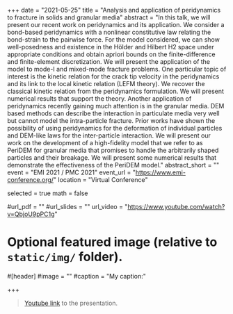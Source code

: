 +++
date = "2021-05-25"
title = "Analysis and application of peridynamics to fracture in solids and granular media"
abstract = "In this talk, we will present our recent work on peridynamics and its application. We consider a bond-based peridynamics with a nonlinear constitutive law relating the bond-strain to the pairwise force. For the model considered, we can show well-posedness and existence in the Hölder and Hilbert H2 space under appropriate conditions and obtain apriori bounds on the finite-difference and finite-element discretization. We will present the application of the model to mode-I and mixed-mode fracture problems. One particular topic of interest is the kinetic relation for the crack tip velocity in the peridynamics and its link to the local kinetic relation (LEFM theory). We recover the classical kinetic relation from the peridynamics formulation. We will present numerical results that support the theory. Another application of peridynamics recently gaining much attention is in the granular media. DEM based methods can describe the interaction in particulate media very well but cannot model the intra-particle fracture. Prior works have shown the possibility of using peridynamics for the deformation of individual particles and DEM-like laws for the inter-particle interaction. We will present our work on the development of a high-fidelity model that we refer to as PeriDEM for granular media that promises to handle the arbitrarily shaped particles and their breakage. We will present some numerical results that demonstrate the effectiveness of the PeriDEM model."
abstract_short = ""
event = "EMI 2021 / PMC 2021"
event_url = "https://www.emi-conference.org/"
location = "Virtual Conference"

selected = true
math = false

#url_pdf = ""
#url_slides = ""
url_video = "https://www.youtube.com/watch?v=QbjoU9pPC1g"

# Optional featured image (relative to `static/img/` folder).
#[header]
#image = ""
#caption = "My caption:"

+++

> [Youtube link](https://www.youtube.com/watch?v=QbjoU9pPC1g) to the presentation.

